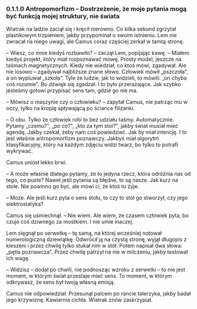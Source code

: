 ### 0.1.1.0 Antropomorfizm – Dostrzeżenie, że moje pytania mogą być funkcją mojej struktury, nie świata

Wiatrak na ladzie zaciął się i kręcił nierówno. Co kilka sekund zgrzytał plastikowym trzpieniem, jakby przypominał o swoim istnieniu. Lem nie zwracał na niego uwagi, ale Camus coraz częściej zerkał w tamtą stronę.

– Wiesz, co mnie kiedyś rozbawiło? – zaczął Lem, popijając kawę. – Miałem kiedyś projekt, który miał rozpoznawać mowę. Prosty model, jeszcze na taśmach magnetycznych. Kiedy nie wiedział, co ktoś mówi, zgadywał. Ale nie losowo – zgadywał najbliższe znane słowo. Człowiek mówił „pszczoła", a on wypluwał „szkoła". Tyle że ludzie, jak to widzieli, to mówili: „on chyba coś rozumie". Bo dźwięk się zgadzał. I to było przerażające. Jak szybko jesteśmy gotowi przypisać sens tam, gdzie go nie ma.

– Mówisz o maszynie czy o człowieku? – zapytał Camus, nie patrząc mu w oczy, tylko na kroplę spływającą po ściance filiżanki.

– O obu. Tylko że człowiek robi to bez udziału taśmy. Automatycznie. Pytamy „czemu?", „po co?", „kto za tym stoi?", jakby świat musiał mieć agendę. Jakby czekał, żeby nam coś powiedzieć. Jak by miał intencję. I to jest właśnie antropomorfizm poznawczy. Jakbyś miał algorytm klasyfikacyjny, który na każdym zdjęciu widzi twarz, bo tylko to potrafi wykrywać.

Camus uniósł lekko brwi.

– A może właśnie dlatego pytamy, że to jedyna rzecz, która odróżnia nas od tego, co puste? Nawet jeśli pytania są błędne, to są nasze. Jak kurz na stole. Nie powinno go być, ale mówi ci, że ktoś tu żyje.

– Może. Ale jeśli kurz pyta o sens stołu, to czy to stół go stworzył, czy jego elektrostatyka?

Camus się uśmiechnął. – Nie wiem. Ale wiem, że czasem człowiek pyta, bo czuje coś dziwnego za mostkiem. I nie umie inaczej.

Lem sięgnął po serwetkę – tę samą, na której wcześniej notował numerologiczną dziewiątkę. Odwrócił ją na czystą stronę, wyjął długopis z kieszeni i przez chwilę tylko stukał nim w stół. Potem napisał dwa słowa: „pętla poznawcza". Przez chwilę patrzył na nie w milczeniu, jakby testował ich wagę.

– Widzisz – dodał po chwili, nie podnosząc wzroku z serwetki – to nie jest moment, w którym świat przestaje mieć sens. To moment, w którym odkrywasz, że sens był twoją własną emisją.

Camus nie odpowiedział. Przesunął palcem po rancie talerzyka, jakby badał jego krzywiznę. Kawiarnia cichła. Wiatrak znów zaskrzypiał.
